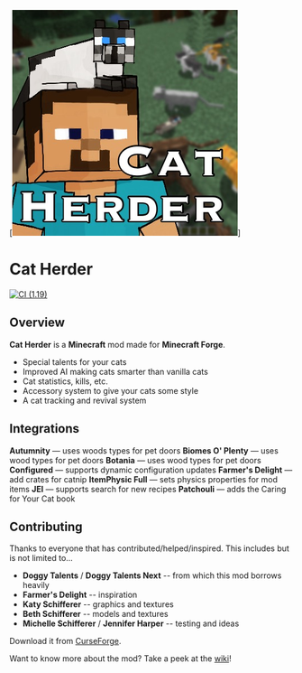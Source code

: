 [![CatHerder Logo](images/CatHerder.jpeg)]

# Cat Herder

[![CI (1.19)](https://github.com/sweetrpg/CatHerder/actions/workflows/ci-build-1.19.yml/badge.svg?branch=1.19)](https://github.com/sweetrpg/CatHerder/actions/workflows/ci-build-1.19.yml)

## Overview

**Cat Herder** is a **Minecraft** mod made for **Minecraft Forge**.

* Special talents for your cats
* Improved AI making cats smarter than vanilla cats
* Cat statistics, kills, etc.
* Accessory system to give your cats some style
* A cat tracking and revival system

## Integrations

**Autumnity** &mdash; uses woods types for pet doors
**Biomes O' Plenty** &mdash; uses wood types for pet doors
**Botania** &mdash; uses wood types for pet doors
**Configured** &mdash; supports dynamic configuration updates
**Farmer's Delight** &mdash; add crates for catnip
**ItemPhysic Full** &mdash; sets physics properties for mod items
**JEI** &mdash; supports search for new recipes
**Patchouli** &mdash; adds the Caring for Your Cat book

## Contributing

Thanks to everyone that has contributed/helped/inspired. This includes but is not limited to...
* **Doggy Talents** / **Doggy Talents Next** -- from which this mod borrows heavily
* **Farmer's Delight** -- inspiration
* **Katy Schifferer** -- graphics and textures
* **Beth Schifferer** -- models and textures
* **Michelle Schifferer** / **Jennifer Harper** -- testing and ideas

Download it from [CurseForge](https://www.curseforge.com/minecraft/mc-mods/cat-herder).

Want to know more about the mod? Take a peek at the [wiki](https://github.com/sweetrpg/CatHerder/wiki)!
